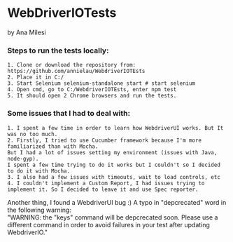 # WebDriverIOTests

by Ana Milesi

### Steps to run the tests locally:

```
1. Clone or download the repository from: https://github.com/annielau/WebdriverIOTEsts
2. Place it in C:/
3. Start Selenium selenium-standalone start # start selenium
4. Open cmd, go to C:/WebdriverIOTEsts, enter npm test
5. It should open 2 Chrome browsers and run the tests.
```

### Some issues that I had to deal with:

```
1. I spent a few time in order to learn how WebdriverUI works. But It was no too much.
2. Firstly, I tried to use Cucumber framework because I'm more familiarized than with Mocha. 
But I had a lot of issues setting my environment (issues with Java, node-gyp). 
I spent a few time trying to do it works but I couldn't so I decided to do it with Mocha.
3. I also had a few issues with timeouts, wait to load controls, etc
4. I couldn't implement a Custom Report, I had issues trying to implement it. So I decided to leave it and use Spec reporter.
```

Another thing, I found a WebdriverUI bug :)
A typo in "depcrecated" word in the following warning:  
"WARNING: the "keys" command will be depcrecated soon. Please use a different command in order to avoid failures in your test after updating WebdriverIO."

